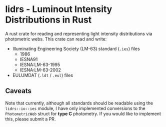 # lidrs - Luminout Intensity Distributions in Rust
A rust crate for reading and representing light intensity distributions via photometric webs. 
This crate can read and write:
- Illuminating Engineering Society (LM-63) standard (`.ies`) files
  - 1986
  - IESNA91
  - IESNA:LM-63-1995
  - IESNA:LM-63-2002
- EULUMDAT (`.ldt` / `.eul`) files

## Caveats
Note that currently, although all standards should be readable using the `lidrs::io::ies` module, I have only implemented conversions to the `PhotometricWeb` struct for **type C** photometry. If you would like to implement this, please submit a PR. 
